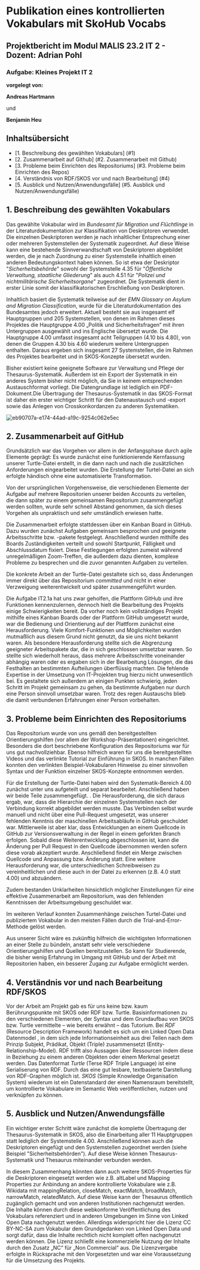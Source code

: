 # **Publikation eines kontrollierten Vokabulars mit SkoHub Vocabs**
## **Projektbericht im Modul MALIS 23.2 IT 2 - Dozent: Adrian Pohl** 
### **Aufgabe: Kleines Projekt IT 2**

**vorgelegt von:**


**Andreas Hartmann**

und 

**Benjamin Heu**


## Inhaltsübersicht

- [1. Beschreibung des gewählten Vokabulars] (#1)
- [2. Zusammenarbeit auf Github] (#2. Zusammenarbeit mit Github)
- [3. Probleme beim Einrichten des Repositoriums] (#3. Probleme beim Einrichten des Repos)
- [4. Verständnis von RDF/SKOS vor und nach Bearbeitung] (#4)
- [5. Ausblick und Nutzen/Anwendungsfälle] (#5. Ausblick und Nutzen/Anwendungsfälle)

<a name="1"></a>
## **1. Beschreibung des gewählten Vokabulars**

Das gewählte Vokabular wird im _Bundesamt für Migration und Flüchtlinge_ in der Literaturdokumentation zur Klassifikation von Deskriptoren verwendet. Die einzelnen Deskriptoren werden je nach inhaltlicher Entsprechung einer oder mehreren Systemstellen der Systematik zugeordnet. Auf diese Weise kann eine bestehende Sinnverwandtschaft von Deskriptoren abgebildet werden, die je nach Zuordnung zu einer Systemstelle inhaltlich einen anderen Bedeutungskontext haben können. So ist etwa der Deskriptor "_Sicherheitsbehörde_" sowohl der Systemstelle 4.35 für "_Öffentliche Verwaltung, staatliche Gliederung_" als auch 4.51 für "_Polizei und nichtmilitärische Sicherheitsorgane_" zugeordnet. Die Systematik dient in erster Linie somit der klassifikatorischen Erschließung von Deskriptoren.

Inhaltlich basiert die Systematik teilweise auf der _EMN Glossary on Asylum and Migration Classification_, wurde für die Literaturdokumentation des Bundesamtes jedoch erweitert. Aktuell besteht sie aus insgesamt elf Hauptgruppen und 205 Systemstellen, von denen im Rahmen dieses Projektes die Hauptgruppe 4.00 „Politik und Sicherheitsfragen“ mit ihren Untergruppen ausgewählt und ins Englische übersetzt wurde. Die Hauptgruppe 4.00 umfasst insgesamt acht Teilgruppen (4.10 bis 4.80), von denen die Gruppen 4.30 bis 4.60 wiederum weitere Untergruppen enthalten. Daraus ergeben sich insgesamt 27 Systemstellen, die im Rahmen des Projektes bearbeitet und in SKOS-Konzepte übersetzt wurden.

Bisher existiert keine geeignete Software zur Verwaltung und Pflege der Thesaurus-Systematik. Außerdem ist ein Export der Systematik in ein anderes System bisher nicht möglich, da Sie in keinem entsprechenden Austauschformat vorliegt. Die Datengrundlage ist lediglich ein PDF-Dokument.Die Übertragung der Thesaurus-Systematik in das SKOS-Format ist daher ein erster wichtiger Schritt für den Datenaustausch und -export sowie das Anlegen von Crosskonkordanzen zu anderen Systematiken.

![eb90707a-e174-44ad-a19c-9254c062e5ec](https://github.com/and-har/thesaurus_systematik/assets/148260522/9b1c419d-9c3c-47bd-9c9d-59419eb346d9)

## **2. Zusammenarbeit auf GitHub**

Grundsätzlich war das Vorgehen vor allem in der Anfangsphase durch agile Elemente geprägt: Es wurde zunächst eine funktionierende Kernfassung unserer Turtle-Datei erstellt, in die dann nach und nach die zusätzlichen Anforderungen eingearbeitet wurden. Die Erstellung der Turtel-Datei an sich erfolgte händisch ohne eine automatisierte Transformation.

Von der ursprünglichen Vorgehensweise, die verschiedenen Elemente der Aufgabe auf mehrere Repositorien unserer beiden Accounts zu verteilen, die dann später zu einem gemeinsamen Repositorium zusammengefügt werden sollten, wurde sehr schnell Abstand genommen, da sich dieses Vorgehen als unpraktisch und sehr umständlich erwiesen hatte.

Die Zusammenarbeit erfolgte stattdessen über ein Kanban Board in GitHub. Dazu wurden zunächst Aufgaben gemeinsam besprochen und geeignete Arbeitsschritte bzw. -pakete festgelegt. Anschließend wurden mithilfe des Boards Zuständigkeiten verteilt und sowohl Startpunkt, Fälligkeit und Abschlussdatum fixiert. Diese Festlegungen erfolgten zumeist während unregelmäßigen Zoom-Treffen, die außerdem dazu dienten, komplexe Probleme zu besprechen und die zuvor genannten Aufgaben zu verteilen.

Die konkrete Arbeit an der Turtle-Datei gestaltete sich so, dass Änderungen immer direkt über das Repositorium _committed_ und nicht in einer Verzweigung weiterentwickelt und später zusammengeführt wurden.

Die Aufgabe IT2.1a hat uns zwar geholfen, die Plattform GitHub und ihre Funktionen kennenzulernen, dennoch hielt die Bearbeitung des Projekts einige Schwierigkeiten bereit. Da vorher noch kein vollständiges Projekt mithilfe eines Kanban Boards oder der Plattform GitHub umgesetzt wurde, war die Bedienung und Orientierung auf der Plattform zunächst eine Herausforderung. Viele Komfort-Funktionen und Möglichkeiten wurden mutmaßlich aus diesem Grund nicht genutzt, da sie uns nicht bekannt waren.
Als besondere Herausforderung stellte sich die Abgrenzung geeigneter Arbeitspakete dar, die in sich geschlossen umsetzbar waren. So stellte sich wiederholt heraus, dass mehrere Arbeitsschritte voneinander abhängig waren oder es ergaben sich in der Bearbeitung Lösungen, die das Festhalten an bestimmten Aufteilungen überflüssig machten. Die fehlende Expertise in der Umsetzung von IT-Projekten trug hierzu nicht unwesentlich bei.
Es gestaltete sich außerdem an einigen Punkten schwierig, jeden Schritt im Projekt gemeinsam zu gehen, da bestimmte Aufgaben nur durch eine Person sinnvoll umsetzbar waren. Trotz des regen Austauschs blieb die damit verbundenen Erfahrungen einer Person vorbehalten.

## **3. Probleme beim Einrichten des Repositoriums**

Das Repositorium wurde von uns gemäß den bereitgestellten Orientierungshilfen (vor allem der Workshop-Präsentationen) eingerichtet. Besonders die dort beschriebene Konfiguration des Repositoriums war für uns gut nachvollziehbar. Ebenso hilfreich waren für uns die bereitgestellten Videos und das verlinkte Tutorial zur Einführung in SKOS. In manchen Fällen konnten den verlinkten Beispiel-Vokabularen Hinweise zu einer sinnvollen Syntax und der Funktion einzelner SKOS-Konzepte entnommen werden.

Für die Erstellung der Turtle-Datei haben wird den Systematik-Bereich 4.00 zunächst unter uns aufgeteilt und separat bearbeitet. Anschließend haben wir beide Teile zusammengefügt. . Die Herausforderung, die sich daraus ergab, war, dass die Hierarchie der einzelnen Systemstellen nach der Verbindung korrekt abgebildet werden musste. Das Verbinden selbst wurde manuell und nicht über eine Pull-Request umgesetzt, was unserer fehlenden Kenntnis der maschinellen Arbeitsabläufe in GitHub geschuldet war. Mittlerweile ist aber klar, dass Entwicklungen an einem Quellcode in GitHub zur Versionsverwaltung in der Regel in einem geforkten Branch erfolgen. Sobald diese Weiterentwicklung abgeschlossen ist, kann die Änderung per Pull Request in den Quellcode übernommen werden sofern diese vorab akzeptiert wurde. Anschließend findet ein Merge zwischen Quellcode und Anpassung bzw. Änderung statt. Eine weitere Herausforderung war, die unterschiedlichen Schreibweisen zu vereinheitlichen und diese auch in der Datei zu erkennen (z.B. 4.0 statt 4.00) und abzuändern.

Zudem bestanden Unklarheiten hinsichtlich möglicher Einstellungen für eine effektive Zusammenarbeit am Repositorium, was den fehlenden Kenntnissen der Arbeitsumgebung geschuldet war.
  
Im weiteren Verlauf konnten Zusammenhänge zwischen Turtel-Datei und publiziertem Vokabular in den meisten Fällen durch die Trial-and-Error-Methode gelöst werden.
  
Aus unserer Sicht wäre es zukünftig hilfreich die wichtigsten Informationen an einer Stelle zu bündeln, anstatt sehr viele verschiedene Orientierungshilfen und Quellen bereitzustellen. So kann für Studierende, die bisher wenig Erfahrung im Umgang mit GitHub und der Arbeit mit Repositorien haben, ein besserer Zugang zur Aufgabe ermöglicht werden.

## **4. Verständnis vor und nach Bearbeitung RDF/SKOS**

Vor der Arbeit am Projekt gab es für uns keine bzw. kaum Berührungspunkte mit SKOS oder RDF bzw. Turtle. Basisinformationen zu den verschiedenen Elementen, der Syntax und dem Grundaufbau von SKOS bzw. Turtle vermittelte – wie bereits erwähnt – das Tutorium.
Bei _RDF_ (Resource Description Framework) handelt es sich um ein Linked Open Data Datenmodel , in dem sich jede Informationseinheit aus drei Teilen nach dem Prinzip Subjekt, Prädikat, Objekt (Triple) zusammensetzt (Entity-Relationship-Model). RDF trifft also Aussagen über Ressourcen indem diese in Beziehung zu einem anderen Objekten oder einem Merkmal gesetzt werden.
Das Datenformat _Turtle_ (Terse RDF Triple Language) ist eine Serialiserung von RDF. Durch das eine gut lesbare, textbasierte Darstellung von RDF-Graphen möglich ist.
_SKOS_ (Simple Knowledge Organisation System) wiederum ist ein Datenstandard der einen Namensraum bereitstellt, um kontrollierte Vokabulare im Semantic Web veröffentlichen, nutzen und verknüpfen zu können.

## **5. Ausblick und Nutzen/Anwendungsfälle**

Ein wichtiger erster Schritt wäre zunächst die komplette Übertragung der Thesaurus-Systematik in SKOS, also die Einarbeitung aller 11 Hauptgruppen statt lediglich der Systemstelle 4.00. Anschließend können auch die Deskriptoren eingefügt und den Systemstellen zugeordnet werden (siehe Beispiel "Sicherheitsbehörden"). Auf diese Weise können Thesaurus-Systematik und Thesaurus miteinander verbunden werden.

In diesem Zusammenhang könnten dann auch weitere SKOS-Properties für die Deskriptoren eingesetzt werden wie z.B. altLabel und Mapping Properties zur Anbindung an andere kontrollierte Vokabulare wie z.B. Wikidata mit mappingRelation, closeMatch, exactMatch, broadMatch, narrowMatch, relatedMatch. Auf diese Weise kann der Thesaurus öffentlich zugänglich gemacht und von anderen Institutionen nachgenutzt werden. Die Inhalte können durch diese webkonforme Veröffentlichung des Vokabulars referenziert und in anderen Umgebungen im Sinne von Linked Open Data nachgenutzt werden. Allerdings widerspricht hier die Lizenz CC BY-NC-SA zum Vokabular dem Grundgedanken von Linked Open Data und sorgt dafür, dass die Inhalte rechtlich nicht komplett offen nachgenutzt werden können. Die Lizenz schließt eine kommerzielle Nutzung der Inhalte durch den Zusatz „NC“ für „Non Commercial“ aus. Die Lizenzvergabe erfolgte in Rücksprache mit den Vorgesetzten und war eine Voraussetzung für die Umsetzung des Projekts.
